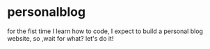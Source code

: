 # personalblog
for the fist time I learn how to code, I expect to build a personal blog website, so ,wait for what? let's do it!
